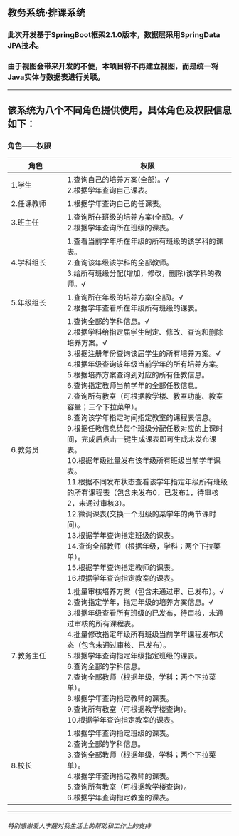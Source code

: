 ## 教务系统·排课系统
### 此次开发基于SpringBoot框架2.1.0版本，数据层采用SpringData JPA技术。
### 由于视图会带来开发的不便，本项目将不再建立视图，而是统一将Java实体与数据表进行关联。
---
## 该系统为八个不同角色提供使用，具体角色及权限信息如下：
### 角色——权限

<table>
    <thead>
      <tr>
        <th width="110px">角色</th>
        <th>权限</th>
      </tr>
    </thead>
  <tbody>
    <tr>
      <td>1.学生</td>
      <td>1.查询自己的培养方案(全部)。√<br>2.根据学年查询自己课表。</td>
    </tr>
    <tr>
      <td>2.任课教师</td>
      <td>1.根据学年查询自己的任课表。</td>
    </tr>
    <tr>
      <td>3.班主任</td>
      <td>1.查询所在班级的培养方案(全部)。√<br>2.根据学年查询所在班级的课表。</td>
    </tr>
    <tr>
      <td>4.学科组长</td>
      <td>1.查看当前学年所在年级的所有班级的该学科的课表。<br>2.查询该年级该学科的全部教师。<br>3.给所有班级分配(增加，修改，删除)该学科的教师。√</td>
    </tr>
    <tr>
      <td>5.年级组长</td>
      <td>1.查询所在年级的培养方案(全部)。√<br>2.根据学年查看所在年级所有班级的课表。</td>
    </tr>
    <tr>
      <td>6.教务员</td>
      <td>1.查询全部的学科信息。√<br>2.根据学科给指定届学生制定、修改、查询和删除培养方案。√<br>3.根据注册年份查询该届学生的所有培养方案。√<br>4.根据年级查询该年级当前学年的所有培养方案。<br>5.根据培养方案查询到对应的所有任教信息。<br>6.查询指定教师当前学年的全部任教信息。<br>7.查询所有教室（可根据教学楼、教室功能、教室容量；三个下拉菜单）。<br>8.查询该学年指定时间指定教室的课程表信息。<br>9.根据任教信息给每个班级分配任教对应的上课时间，完成后点击一键生成课表即可生成未发布课表。<br>10.根据年级批量发布该年级所有班级当前学年课表。<br>11.根据不同发布状态查看该学年指定年级所有班级的所有课程表（包含未发布0，已发布1，待审核2，未通过审核3）。<br>12.微调课表(交换一个班级的某学年的两节课时间)。<br>13.根据学年查询指定班级的课表。<br>14.查询全部教师（根据年级，学科；两个下拉菜单）。<br>15.根据学年查询指定教师的课表。<br>16.根据学年查询指定教室的课表。</td>
    </tr>
    <tr>
      <td>7.教务主任</td>
      <td>1.批量审核培养方案（包含未通过审、已发布）。√<br>2.查询指定学年，指定年级的培养方案信息。√<br>3.根据年级查看所有班级的已发布，待审核，未通过审核的所有课程表。<br>4.批量修改指定年级所有班级当前学年课程发布状态（包含未通过审核、已发布）。<br>5.根据学年查询指定年级指定班级的课表。<br>6.查询全部的学科信息。<br>7.查询全部教师（根据年级，学科；两个下拉菜单）。<br>8.根据学年查询指定教师的课表。<br>9.查询所有教室（可根据教学楼查询）。<br>10.根据学年查询指定教室的课表。</td>
    </tr>
    <tr>
      <td>8.校长</td>
      <td>1.根据学年查询指定班级的课表。<br>2.查询全部的学科信息。<br>3.查询全部教师（根据年级，学科；两个下拉菜单）。<br>4.根据学年查询指定教师的课表。<br>5.查询所有教室（可根据教学楼查询）。<br>6.根据学年查询指定教室的课表。</td>
    </tr>
  </tbody>
</table>

---
###### 特别感谢爱人李醒对我生活上的帮助和工作上的支持
